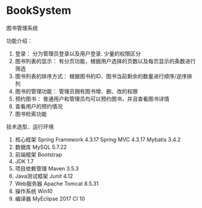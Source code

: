 # BookSystem
图书管理系统

功能介绍：
1. 登录： 分为管理员登录以及用户登录. 少量的权限区分
2. 图书列表的显示： 有分页功能，根据用户选择的页数以及每页显示的条数进行筛选
3. 图书列表的排序方式： 根据图书的ID、图书当前剩余的数量进行顺序/逆序排列
4. 图书的管理功能： 管理员拥有图书增、删、改的权限
5. 预约图书： 普通用户和管理员均可以预约图书，并且查看图书详情
6. 查看用户的预约情况
7. 图书检索功能

技术选型、运行环境
1. 核心框架
Spring Framework 4.3.17
Spring MVC 4.3.17 
Mybatis 3.4.2
2. 数据库
MySQL 5.7.22
3. 前端框架
Bootstrap
4. JDK 1.7
5. 项目依赖管理
Maven  3.5.3
6. Java测试框架
Junit 4.12
7. Web服务器
Apache Tomcat 8.5.31
8. 操作系统
Win10
9. 编译器
MyEclipse 2017 CI 10
